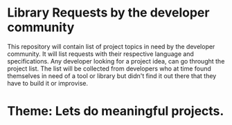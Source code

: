 # Library Requests by the developer community


This repository will contain list of project topics in need by the developer community. It will list 
requests with their respective language and specifications. Any developer looking for a project idea,
can go throught the project list. The list will be collected from developers who at time found 
themselves in need of a tool or library but didn't find it out there that they have to build it or 
improvise. 

# Theme: Lets do meaningful projects.  


